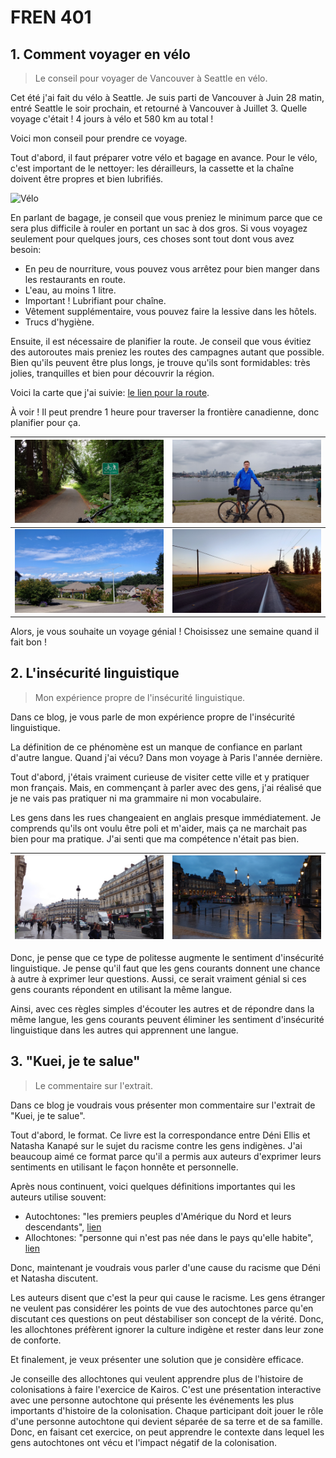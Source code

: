# FREN 401

## 1. Comment voyager en vélo

> Le conseil pour voyager de Vancouver à Seattle en vélo.

Cet été j'ai fait du vélo à Seattle.
Je suis parti de Vancouver à Juin 28 matin, entré Seattle le soir prochain, et retourné à Vancouver à Juillet 3.
Quelle voyage c'était ! 4 jours à vélo et 580 km au total !

Voici mon conseil pour prendre ce voyage.

Tout d'abord, il faut préparer votre vélo et bagage en avance.
Pour le vélo, c'est important de le nettoyer: les dérailleurs, la cassette et la chaîne doivent être propres et bien lubrifiés.

![Vélo](./média/voyage-à-seattle/vélo.JPG)

En parlant de bagage, je conseil que vous preniez le minimum parce que ce sera plus difficile à rouler en portant un sac à dos gros.
Si vous voyagez seulement pour quelques jours, ces choses sont tout dont vous avez besoin:

- En peu de nourriture, vous pouvez vous arrêtez pour bien manger dans les restaurants en route.
- L'eau, au moins 1 litre.
- Important ! Lubrifiant pour chaîne.
- Vêtement supplémentaire, vous pouvez faire la lessive dans les hôtels.
- Trucs d'hygiène.

Ensuite, il est nécessaire de planifier la route.
Je conseil que vous évitiez des autoroutes mais preniez les routes des campagnes autant que possible.
Bien qu'ils peuvent être plus longs, je trouve qu'ils sont formidables: très jolies, tranquilles et bien pour découvrir la région.

Voici la carte que j'ai suivie: [le lien pour la route](https://ridewithgps.com/routes/10406269?lang=en).

À voir ! Il peut prendre 1 heure pour traverser la frontière canadienne, donc planifier pour ça.

| ![Vélo-1](./média/voyage-à-seattle/vélo-1.JPG) | ![Vélo-2](./média/voyage-à-seattle/vélo-2.JPG) |
| ---------------------------------------------- | ---------------------------------------------- |
| ![Vélo-3](./média/voyage-à-seattle/vélo-3.JPG) | ![Vélo-4](./média/voyage-à-seattle/vélo-4.JPG) |

Alors, je vous souhaite un voyage génial ! Choisissez une semaine quand il fait bon !

## 2. L'insécurité linguistique

> Mon expérience propre de l'insécurité linguistique.

Dans ce blog, je vous parle de mon expérience propre de l'insécurité linguistique.

La définition de ce phénomène est un manque de confiance en parlant d'autre langue.
Quand j'ai vécu? Dans mon voyage à Paris l'année dernière.

Tout d'abord, j'étais vraiment curieuse de visiter cette ville et y pratiquer mon français.
Mais, en commençant à parler avec des gens, j'ai réalisé que je ne vais pas pratiquer ni ma grammaire ni mon vocabulaire.

Les gens dans les rues changeaient en anglais presque immédiatement.
Je comprends qu'ils ont voulu être poli et m'aider, mais ça ne marchait pas bien pour ma pratique.
J'ai senti que ma compétence n'était pas bien.

| ![Paris-1](./média/voyage-à-paris/paris-1.JPG) | ![Paris-2](./média/voyage-à-paris/paris-2.JPG) |
| ---------------------------------------------- | ---------------------------------------------- |

Donc, je pense que ce type de politesse augmente le sentiment d'insécurité linguistique.
Je pense qu'il faut que les gens courants donnent une chance à autre à exprimer leur questions.
Aussi, ce serait vraiment génial si ces gens courants répondent en utilisant la même langue.

Ainsi, avec ces règles simples d'écouter les autres et de répondre dans la même langue, les gens courants peuvent éliminer les sentiment d'insécurité linguistique dans les autres qui apprennent une langue.

## 3. "Kuei, je te salue"

> Le commentaire sur l'extrait.

Dans ce blog je voudrais vous présenter mon commentaire sur l'extrait de "Kuei, je te salue".

Tout d'abord, le format.
Ce livre est la correspondance entre Déni Ellis et Natasha Kanapé sur le sujet du racisme contre les gens indigènes.
J'ai beaucoup aimé ce format parce qu'il a permis aux auteurs d'exprimer leurs sentiments en utilisant le façon honnête et personnelle.

Après nous continuent, voici quelques définitions importantes qui les auteurs utilise souvent:

- Autochtones: "les premiers peuples d'Amérique du Nord et leurs descendants", [lien](https://www.rcaanc-cirnac.gc.ca/fra/1100100013785/1529102490303)
- Allochtones: "personne qui n'est pas née dans le pays qu'elle habite", [lien](https://vitrinelinguistique.oqlf.gouv.qc.ca/fiche-gdt/fiche/8364107/allochtone)

Donc, maintenant je voudrais vous parler d'une cause du racisme que Déni et Natasha discutent.

Les auteurs disent que c'est la peur qui cause le racisme.
Les gens étranger ne veulent pas considérer les points de vue des autochtones parce qu'en discutant ces questions on peut déstabiliser son concept de la vérité.
Donc, les allochtones préfèrent ignorer la culture indigène et rester dans leur zone de conforte.

Et finalement, je veux présenter une solution que je considère efficace.

Je conseille des allochtones qui veulent apprendre plus de l'histoire de colonisations à faire l'exercice de Kairos.
C'est une présentation interactive avec une personne autochtone qui présente les événements les plus importants d'histoire de la colonisation.
Chaque participant doit jouer le rôle d'une personne autochtone qui devient séparée de sa terre et de sa famille.
Donc, en faisant cet exercice, on peut apprendre le contexte dans lequel les gens autochtones ont vécu et l'impact négatif de la colonisation.
